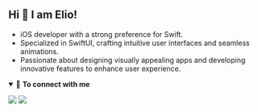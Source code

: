 ## Hi 👋 I am Elio! 

- iOS developer with a strong preference for Swift.
- Specialized in SwiftUI, crafting intuitive user interfaces and seamless animations.
- Passionate about designing visually appealing apps and developing innovative features to enhance user experience.

<details open>
<summary>🤝 <b>To connect with me</b></summary>

<p align = "center">
 
[<img src="https://img.shields.io/badge/linkedin-%230077B5.svg?&style=for-the-badge&logo=linkedin&logoColor=white" />](https://www.linkedin.com/in/elio-fernandez-dvlp/)
[<img src="https://img.shields.io/badge/Gmail-333333?style=for-the-badge&logo=gmail&logoColor=red" />](mailto:eliofernandezdvlp@gmail.com)

</p>

</details>
